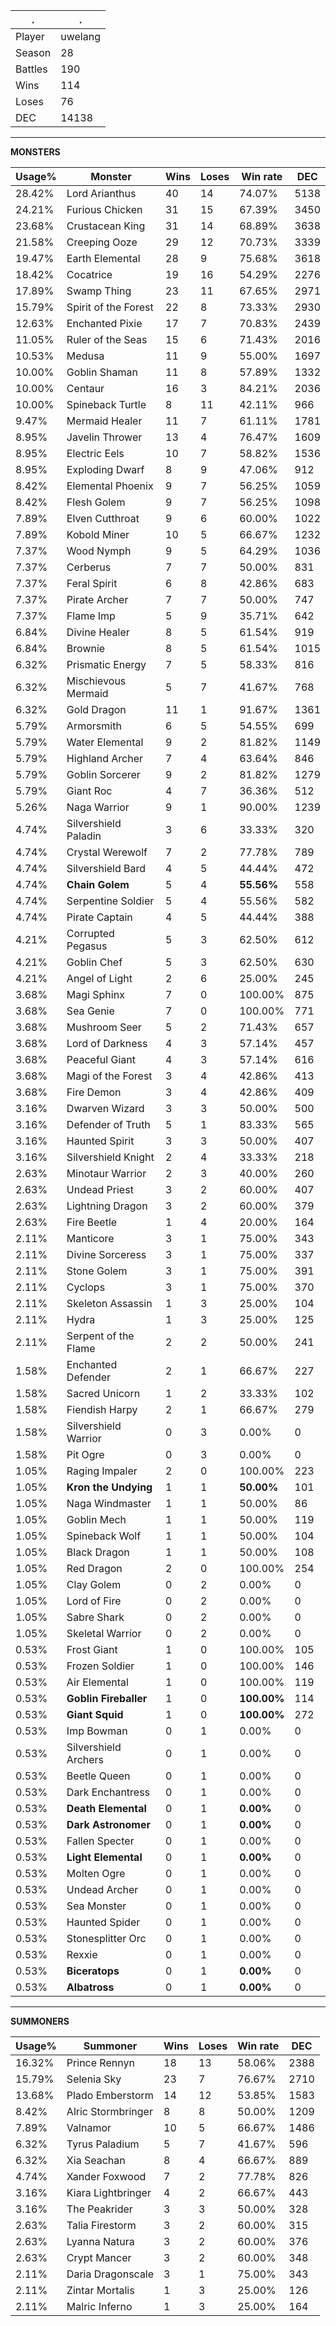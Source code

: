 .|.
|-|-
Player|uwelang
Season|28
Battles|190
Wins|114
Loses|76
DEC|14138

---
**MONSTERS**

Usage%|Monster|Wins|Loses|Win rate|DEC|
-|-|-|-|-|-|
28.42%|Lord Arianthus|40|14|74.07%|5138|
24.21%|Furious Chicken|31|15|67.39%|3450|
23.68%|Crustacean King|31|14|68.89%|3638|
21.58%|Creeping Ooze|29|12|70.73%|3339|
19.47%|Earth Elemental|28|9|75.68%|3618|
18.42%|Cocatrice|19|16|54.29%|2276|
17.89%|Swamp Thing|23|11|67.65%|2971|
15.79%|Spirit of the Forest|22|8|73.33%|2930|
12.63%|Enchanted Pixie|17|7|70.83%|2439|
11.05%|Ruler of the Seas|15|6|71.43%|2016|
10.53%|Medusa|11|9|55.00%|1697|
10.00%|Goblin Shaman|11|8|57.89%|1332|
10.00%|Centaur|16|3|84.21%|2036|
10.00%|Spineback Turtle|8|11|42.11%|966|
9.47%|Mermaid Healer|11|7|61.11%|1781|
8.95%|Javelin Thrower|13|4|76.47%|1609|
8.95%|Electric Eels|10|7|58.82%|1536|
8.95%|Exploding Dwarf|8|9|47.06%|912|
8.42%|Elemental Phoenix|9|7|56.25%|1059|
8.42%|Flesh Golem|9|7|56.25%|1098|
7.89%|Elven Cutthroat|9|6|60.00%|1022|
7.89%|Kobold Miner|10|5|66.67%|1232|
7.37%|Wood Nymph|9|5|64.29%|1036|
7.37%|Cerberus|7|7|50.00%|831|
7.37%|Feral Spirit|6|8|42.86%|683|
7.37%|Pirate Archer|7|7|50.00%|747|
7.37%|Flame Imp|5|9|35.71%|642|
6.84%|Divine Healer|8|5|61.54%|919|
6.84%|Brownie|8|5|61.54%|1015|
6.32%|Prismatic Energy|7|5|58.33%|816|
6.32%|Mischievous Mermaid|5|7|41.67%|768|
6.32%|Gold Dragon|11|1|91.67%|1361|
5.79%|Armorsmith|6|5|54.55%|699|
5.79%|Water Elemental|9|2|81.82%|1149|
5.79%|Highland Archer|7|4|63.64%|846|
5.79%|Goblin Sorcerer|9|2|81.82%|1279|
5.79%|Giant Roc|4|7|36.36%|512|
5.26%|Naga Warrior|9|1|90.00%|1239|
4.74%|Silvershield Paladin|3|6|33.33%|320|
4.74%|Crystal Werewolf|7|2|77.78%|789|
4.74%|Silvershield Bard|4|5|44.44%|472|
4.74%|**Chain Golem**|5|4|**55.56%**|558|
4.74%|Serpentine Soldier|5|4|55.56%|582|
4.74%|Pirate Captain|4|5|44.44%|388|
4.21%|Corrupted Pegasus|5|3|62.50%|612|
4.21%|Goblin Chef|5|3|62.50%|630|
4.21%|Angel of Light|2|6|25.00%|245|
3.68%|Magi Sphinx|7|0|100.00%|875|
3.68%|Sea Genie|7|0|100.00%|771|
3.68%|Mushroom Seer|5|2|71.43%|657|
3.68%|Lord of Darkness|4|3|57.14%|457|
3.68%|Peaceful Giant|4|3|57.14%|616|
3.68%|Magi of the Forest|3|4|42.86%|413|
3.68%|Fire Demon|3|4|42.86%|409|
3.16%|Dwarven Wizard|3|3|50.00%|500|
3.16%|Defender of Truth|5|1|83.33%|565|
3.16%|Haunted Spirit|3|3|50.00%|407|
3.16%|Silvershield Knight|2|4|33.33%|218|
2.63%|Minotaur Warrior|2|3|40.00%|260|
2.63%|Undead Priest|3|2|60.00%|407|
2.63%|Lightning Dragon|3|2|60.00%|379|
2.63%|Fire Beetle|1|4|20.00%|164|
2.11%|Manticore|3|1|75.00%|343|
2.11%|Divine Sorceress|3|1|75.00%|337|
2.11%|Stone Golem|3|1|75.00%|391|
2.11%|Cyclops|3|1|75.00%|370|
2.11%|Skeleton Assassin|1|3|25.00%|104|
2.11%|Hydra|1|3|25.00%|125|
2.11%|Serpent of the Flame|2|2|50.00%|241|
1.58%|Enchanted Defender|2|1|66.67%|227|
1.58%|Sacred Unicorn|1|2|33.33%|102|
1.58%|Fiendish Harpy|2|1|66.67%|279|
1.58%|Silvershield Warrior|0|3|0.00%|0|
1.58%|Pit Ogre|0|3|0.00%|0|
1.05%|Raging Impaler|2|0|100.00%|223|
1.05%|**Kron the Undying**|1|1|**50.00%**|101|
1.05%|Naga Windmaster|1|1|50.00%|86|
1.05%|Goblin Mech|1|1|50.00%|119|
1.05%|Spineback Wolf|1|1|50.00%|104|
1.05%|Black Dragon|1|1|50.00%|108|
1.05%|Red Dragon|2|0|100.00%|254|
1.05%|Clay Golem|0|2|0.00%|0|
1.05%|Lord of Fire|0|2|0.00%|0|
1.05%|Sabre Shark|0|2|0.00%|0|
1.05%|Skeletal Warrior|0|2|0.00%|0|
0.53%|Frost Giant|1|0|100.00%|105|
0.53%|Frozen Soldier|1|0|100.00%|146|
0.53%|Air Elemental|1|0|100.00%|119|
0.53%|**Goblin Fireballer**|1|0|**100.00%**|114|
0.53%|**Giant Squid**|1|0|**100.00%**|272|
0.53%|Imp Bowman|0|1|0.00%|0|
0.53%|Silvershield Archers|0|1|0.00%|0|
0.53%|Beetle Queen|0|1|0.00%|0|
0.53%|Dark Enchantress|0|1|0.00%|0|
0.53%|**Death Elemental**|0|1|**0.00%**|0|
0.53%|**Dark Astronomer**|0|1|**0.00%**|0|
0.53%|Fallen Specter|0|1|0.00%|0|
0.53%|**Light Elemental**|0|1|**0.00%**|0|
0.53%|Molten Ogre|0|1|0.00%|0|
0.53%|Undead Archer|0|1|0.00%|0|
0.53%|Sea Monster|0|1|0.00%|0|
0.53%|Haunted Spider|0|1|0.00%|0|
0.53%|Stonesplitter Orc|0|1|0.00%|0|
0.53%|Rexxie|0|1|0.00%|0|
0.53%|**Biceratops**|0|1|**0.00%**|0|
0.53%|**Albatross**|0|1|**0.00%**|0|

---
**SUMMONERS**

Usage%|Summoner|Wins|Loses|Win rate|DEC|
-|-|-|-|-|-|
16.32%|Prince Rennyn|18|13|58.06%|2388|
15.79%|Selenia Sky|23|7|76.67%|2710|
13.68%|Plado Emberstorm|14|12|53.85%|1583|
8.42%|Alric Stormbringer|8|8|50.00%|1209|
7.89%|Valnamor|10|5|66.67%|1486|
6.32%|Tyrus Paladium|5|7|41.67%|596|
6.32%|Xia Seachan|8|4|66.67%|889|
4.74%|Xander Foxwood|7|2|77.78%|826|
3.16%|Kiara Lightbringer|4|2|66.67%|443|
3.16%|The Peakrider|3|3|50.00%|328|
2.63%|Talia Firestorm|3|2|60.00%|315|
2.63%|Lyanna Natura|3|2|60.00%|376|
2.63%|Crypt Mancer|3|2|60.00%|348|
2.11%|Daria Dragonscale|3|1|75.00%|343|
2.11%|Zintar Mortalis|1|3|25.00%|126|
2.11%|Malric Inferno|1|3|25.00%|164|
